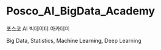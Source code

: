 # Posco_AI_BigData_Academy

포스코 AI 빅데이터 아카데미

Big Data, Statistics, Machine Learning, Deep Learning 

